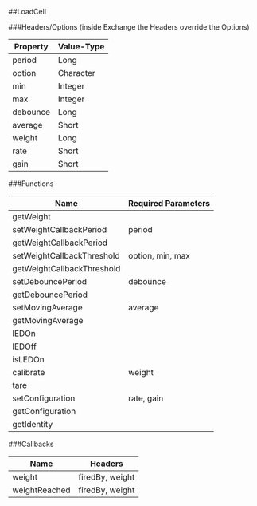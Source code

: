 ##LoadCell


###Headers/Options (inside Exchange the Headers override the Options)


| Property             | Value-Type                              |
|----------------------|-----------------------------------------|
|               period |       Long |
|               option |  Character |
|                  min |    Integer |
|                  max |    Integer |
|             debounce |       Long |
|              average |      Short |
|               weight |       Long |
|                 rate |      Short |
|                 gain |      Short |



###Functions

| Name                 | Required Parameters                      |
|----------------------|------------------------------------------|
|            getWeight |                                          |
| setWeightCallbackPeriod |                                   period |
| getWeightCallbackPeriod |                                          |
| setWeightCallbackThreshold |                         option, min, max |
| getWeightCallbackThreshold |                                          |
|    setDebouncePeriod |                                 debounce |
|    getDebouncePeriod |                                          |
|     setMovingAverage |                                  average |
|     getMovingAverage |                                          |
|                lEDOn |                                          |
|               lEDOff |                                          |
|              isLEDOn |                                          |
|            calibrate |                                   weight |
|                 tare |                                          |
|     setConfiguration |                               rate, gain |
|     getConfiguration |                                          |
|          getIdentity |                                          |




###Callbacks

| Name                 | Headers                                  |
|----------------------|------------------------------------------|
|               weight |                          firedBy, weight |
|        weightReached |                          firedBy, weight |


